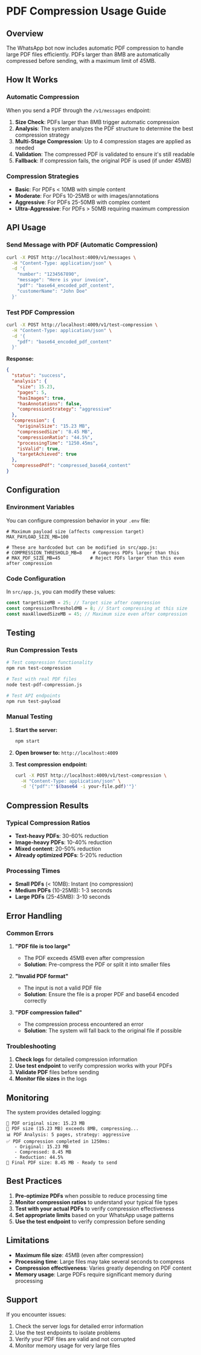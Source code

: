 # PDF Compression Usage Guide

## Overview

The WhatsApp bot now includes automatic PDF compression to handle large PDF files efficiently. PDFs larger than 8MB are automatically compressed before sending, with a maximum limit of 45MB.

## How It Works

### Automatic Compression
When you send a PDF through the `/v1/messages` endpoint:

1. **Size Check**: PDFs larger than 8MB trigger automatic compression
2. **Analysis**: The system analyzes the PDF structure to determine the best compression strategy
3. **Multi-Stage Compression**: Up to 4 compression stages are applied as needed
4. **Validation**: The compressed PDF is validated to ensure it's still readable
5. **Fallback**: If compression fails, the original PDF is used (if under 45MB)

### Compression Strategies

- **Basic**: For PDFs < 10MB with simple content
- **Moderate**: For PDFs 10-25MB or with images/annotations  
- **Aggressive**: For PDFs 25-50MB with complex content
- **Ultra-Aggressive**: For PDFs > 50MB requiring maximum compression

## API Usage

### Send Message with PDF (Automatic Compression)

```bash
curl -X POST http://localhost:4009/v1/messages \
  -H "Content-Type: application/json" \
  -d '{
    "number": "1234567890",
    "message": "Here is your invoice",
    "pdf": "base64_encoded_pdf_content",
    "customerName": "John Doe"
  }'
```

### Test PDF Compression

```bash
curl -X POST http://localhost:4009/v1/test-compression \
  -H "Content-Type: application/json" \
  -d '{
    "pdf": "base64_encoded_pdf_content"
  }'
```

**Response:**
```json
{
  "status": "success",
  "analysis": {
    "size": 15.23,
    "pages": 5,
    "hasImages": true,
    "hasAnnotations": false,
    "compressionStrategy": "aggressive"
  },
  "compression": {
    "originalSize": "15.23 MB",
    "compressedSize": "8.45 MB", 
    "compressionRatio": "44.5%",
    "processingTime": "1250.45ms",
    "isValid": true,
    "targetAchieved": true
  },
  "compressedPdf": "compressed_base64_content"
}
```

## Configuration

### Environment Variables

You can configure compression behavior in your `.env` file:

```env
# Maximum payload size (affects compression target)
MAX_PAYLOAD_SIZE_MB=100

# These are hardcoded but can be modified in src/app.js:
# COMPRESSION_THRESHOLD_MB=8    # Compress PDFs larger than this
# MAX_PDF_SIZE_MB=45           # Reject PDFs larger than this even after compression
```

### Code Configuration

In `src/app.js`, you can modify these values:

```javascript
const targetSizeMB = 25; // Target size after compression
const compressionThresholdMB = 8; // Start compressing at this size
const maxAllowedSizeMB = 45; // Maximum size even after compression
```

## Testing

### Run Compression Tests

```bash
# Test compression functionality
npm run test-compression

# Test with real PDF files
node test-pdf-compression.js

# Test API endpoints
npm run test-payload
```

### Manual Testing

1. **Start the server:**
   ```bash
   npm start
   ```

2. **Open browser to:** `http://localhost:4009`

3. **Test compression endpoint:**
   ```bash
   curl -X POST http://localhost:4009/v1/test-compression \
     -H "Content-Type: application/json" \
     -d '{"pdf":"'$(base64 -i your-file.pdf)'"}'
   ```

## Compression Results

### Typical Compression Ratios

- **Text-heavy PDFs**: 30-60% reduction
- **Image-heavy PDFs**: 10-40% reduction  
- **Mixed content**: 20-50% reduction
- **Already optimized PDFs**: 5-20% reduction

### Processing Times

- **Small PDFs** (< 10MB): Instant (no compression)
- **Medium PDFs** (10-25MB): 1-3 seconds
- **Large PDFs** (25-45MB): 3-10 seconds

## Error Handling

### Common Errors

1. **"PDF file is too large"**
   - The PDF exceeds 45MB even after compression
   - **Solution**: Pre-compress the PDF or split it into smaller files

2. **"Invalid PDF format"**
   - The input is not a valid PDF file
   - **Solution**: Ensure the file is a proper PDF and base64 encoded correctly

3. **"PDF compression failed"**
   - The compression process encountered an error
   - **Solution**: The system will fall back to the original file if possible

### Troubleshooting

1. **Check logs** for detailed compression information
2. **Use test endpoint** to verify compression works with your PDFs
3. **Validate PDF** files before sending
4. **Monitor file sizes** in the logs

## Monitoring

The system provides detailed logging:

```
📄 PDF original size: 15.23 MB
🔄 PDF size (15.23 MB) exceeds 8MB, compressing...
📊 PDF Analysis: 5 pages, strategy: aggressive
✅ PDF compression completed in 1250ms:
   - Original: 15.23 MB
   - Compressed: 8.45 MB
   - Reduction: 44.5%
💾 Final PDF size: 8.45 MB - Ready to send
```

## Best Practices

1. **Pre-optimize PDFs** when possible to reduce processing time
2. **Monitor compression ratios** to understand your typical file types
3. **Test with your actual PDFs** to verify compression effectiveness
4. **Set appropriate limits** based on your WhatsApp usage patterns
5. **Use the test endpoint** to verify compression before sending

## Limitations

- **Maximum file size**: 45MB (even after compression)
- **Processing time**: Large files may take several seconds to compress
- **Compression effectiveness**: Varies greatly depending on PDF content
- **Memory usage**: Large PDFs require significant memory during processing

## Support

If you encounter issues:

1. Check the server logs for detailed error information
2. Use the test endpoints to isolate problems
3. Verify your PDF files are valid and not corrupted
4. Monitor memory usage for very large files